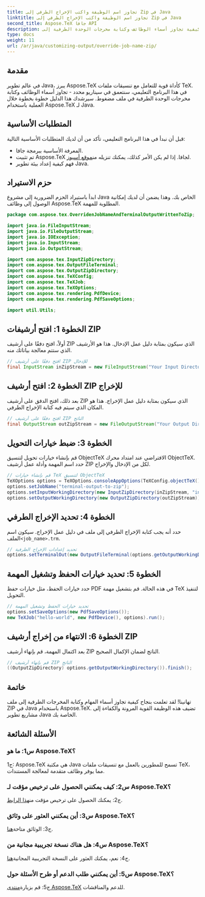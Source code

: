 ```yaml
---
title: تجاوز اسم الوظيفة واكتب الإخراج الطرفي إلى Zip في Java
linktitle: تجاوز اسم الوظيفة واكتب الإخراج الطرفي إلى Zip في Java
second_title: Aspose.TeX جافا API
description: تعرف على كيفية تجاوز أسماء الوظائف وكتابة مخرجات الوحدة الطرفية إلى ZIP في Java باستخدام Aspose.TeX. برنامج تعليمي شامل لمطوري جافا.
type: docs
weight: 11
url: /ar/java/customizing-output/override-job-name-zip/
---
```

## مقدمة

في عالم تطوير Java، يبرز Aspose.TeX كأداة قوية للتعامل مع تنسيقات ملفات TeX. في هذا البرنامج التعليمي، سنتعمق في سيناريو محدد - تجاوز أسماء الوظائف وكتابة مخرجات الوحدة الطرفية في ملف مضغوط. سيرشدك هذا الدليل خطوة بخطوة خلال العملية باستخدام Aspose.TeX لـ Java.

## المتطلبات الأساسية

قبل أن نبدأ في هذا البرنامج التعليمي، تأكد من أن لديك المتطلبات الأساسية التالية:
- المعرفة الأساسية ببرمجة جافا.
-  تم تثبيت Aspose.TeX لجافا. إذا لم يكن الأمر كذلك، يمكنك تنزيله من[موقع أسبوز](https://releases.aspose.com/tex/java/).
- فهم كيفية إعداد بيئة تطوير Java.

## حزم الاستيراد

ابدأ باستيراد الحزم الضرورية إلى مشروع Java الخاص بك. وهذا يضمن أن لديك إمكانية الوصول إلى وظائف Aspose.TeX المطلوبة للمهمة.

```java
package com.aspose.tex.OverridenJobNameAndTerminalOutputWrittenToZip;

import java.io.FileInputStream;
import java.io.FileOutputStream;
import java.io.IOException;
import java.io.InputStream;
import java.io.OutputStream;

import com.aspose.tex.InputZipDirectory;
import com.aspose.tex.OutputFileTerminal;
import com.aspose.tex.OutputZipDirectory;
import com.aspose.tex.TeXConfig;
import com.aspose.tex.TeXJob;
import com.aspose.tex.TeXOptions;
import com.aspose.tex.rendering.PdfDevice;
import com.aspose.tex.rendering.PdfSaveOptions;

import util.Utils;
```

## الخطوة 1: افتح أرشيفات ZIP

أولاً، افتح دفقًا على أرشيف ZIP الذي سيكون بمثابة دليل عمل الإدخال. هذا هو الأرشيف الذي ستتم معالجة بياناتك منه.

```java
// افتح دفقًا على أرشيف ZIP للإدخال
final InputStream inZipStream = new FileInputStream("Your Input Directory" + "zip-in.zip");
```

## الخطوة 2: افتح أرشيف ZIP للإخراج

بعد ذلك، افتح الدفق على أرشيف ZIP الذي سيكون بمثابة دليل عمل الإخراج. هذا هو المكان الذي سيتم فيه كتابة الإخراج الطرفي.

```java
// افتح دفقًا على أرشيف ZIP الناتج
final OutputStream outZipStream = new FileOutputStream("Your Output Directory" + "terminal-out-to-zip.zip");
```

## الخطوة 3: ضبط خيارات التحويل

قم بإنشاء خيارات تحويل لتنسيق ObjectTeX الافتراضي عند امتداد محرك ObjectTeX. حدد اسم المهمة وأدلة عمل أرشيف ZIP لكل من الإدخال والإخراج.

```java
// قم بإنشاء خيارات TeX لتنسيق ObjectTeX
TeXOptions options = TeXOptions.consoleAppOptions(TeXConfig.objectTeX());
options.setJobName("terminal-output-to-zip");
options.setInputWorkingDirectory(new InputZipDirectory(inZipStream, "in"));
options.setOutputWorkingDirectory(new OutputZipDirectory(outZipStream));
```

## الخطوة 4: تحديد الإخراج الطرفي

 حدد أنه يجب كتابة الإخراج الطرفي إلى ملف في دليل عمل الإخراج. سيكون اسم الملف`<job_name>.trm`.

```java
// تحديد إعدادات الإخراج الطرفية
options.setTerminalOut(new OutputFileTerminal(options.getOutputWorkingDirectory()));
```

## الخطوة 5: تحديد خيارات الحفظ وتشغيل المهمة

حدد خيارات الحفظ، مثل خيارات حفظ PDF في هذه الحالة. قم بتشغيل مهمة TeX لتنفيذ التحويل.

```java
// تحديد خيارات الحفظ وتشغيل المهمة
options.setSaveOptions(new PdfSaveOptions());
new TeXJob("hello-world", new PdfDevice(), options).run();
```

## الخطوة 6: الانتهاء من إخراج أرشيف ZIP

بعد اكتمال المهمة، قم بإنهاء أرشيف ZIP الناتج لضمان الإكمال الصحيح.

```java
// قم بإنهاء أرشيف ZIP الناتج
((OutputZipDirectory) options.getOutputWorkingDirectory()).finish();
```

## خاتمة

تهانينا! لقد تعلمت بنجاح كيفية تجاوز أسماء المهام وكتابة المخرجات الطرفية إلى ملف ZIP في Java باستخدام Aspose.TeX. تضيف هذه الوظيفة القوية المرونة والكفاءة إلى مشاريع تطوير Java الخاصة بك.

## الأسئلة الشائعة

### س1: ما هو Aspose.TeX؟

ج1: Aspose.TeX هي مكتبة Java تسمح للمطورين بالعمل مع تنسيقات ملفات TeX، مما يوفر وظائف متقدمة لمعالجة المستندات.

### س2: كيف يمكنني الحصول على ترخيص مؤقت لـ Aspose.TeX؟

 ج2: يمكنك الحصول على ترخيص مؤقت من[هذا الرابط](https://purchase.aspose.com/temporary-license/).

### س3: أين يمكنني العثور على وثائق Aspose.TeX؟

 ج3: الوثائق متاحة[هنا](https://reference.aspose.com/tex/java/).

### س4: هل هناك نسخة تجريبية مجانية من Aspose.TeX؟

 ج4: نعم، يمكنك العثور على النسخة التجريبية المجانية[هنا](https://releases.aspose.com/).

### س5: أين يمكنني طلب الدعم أو طرح الأسئلة حول Aspose.TeX؟

 ج5: قم بزيارة[منتدى Aspose.TeX](https://forum.aspose.com/c/tex/47) للدعم والمناقشات.
